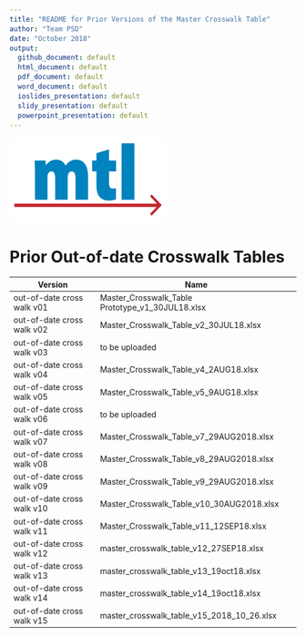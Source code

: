 ```yaml
---
title: "README for Prior Versions of the Master Crosswalk Table"
author: "Team PSD"
date: "October 2018"
output: 
  github_document: default
  html_document: default
  pdf_document: default
  word_document: default
  ioslides_presentation: default
  slidy_presentation: default
  powerpoint_presentation: default
---
```


<img src = "https://github.com/lzim/teampsd/blob/master/resources/logos/mtl_sq_sm.png"
     height = "150" width = "275">  

# Prior Out-of-date Crosswalk Tables
Version  |  Name  |  
--- | --- |
out-of-date cross walk v01  | Master_Crosswalk_Table Prototype_v1_30JUL18.xlsx  |  
out-of-date cross walk v02  | Master_Crosswalk_Table_v2_30JUL18.xlsx |   
out-of-date cross walk v03  | to be uploaded |   
out-of-date cross walk v04  | Master_Crosswalk_Table_v4_2AUG18.xlsx |  
out-of-date cross walk v05  | Master_Crosswalk_Table_v5_9AUG18.xlsx |  
out-of-date cross walk v06  | to be uploaded |  
out-of-date cross walk v07  | Master_Crosswalk_Table_v7_29AUG2018.xlsx |  
out-of-date cross walk v08  | Master_Crosswalk_Table_v8_29AUG2018.xlsx |  
out-of-date cross walk v09  | Master_Crosswalk_Table_v9_29AUG2018.xlsx |  
out-of-date cross walk v10  | Master_Crosswalk_Table_v10_30AUG2018.xlsx  |  
out-of-date cross walk v11  | Master_Crosswalk_Table_v11_12SEP18.xlsx |  
out-of-date cross walk v12  | master_crosswalk_table_v12_27SEP18.xlsx  |    
out-of-date cross walk v13  | master_crosswalk_table_v13_19oct18.xlsx  | 
out-of-date cross walk v14  | master_crosswalk_table_v14_19oct18.xlsx  |
out-of-date cross walk v15  | master_crosswalk_table_v15_2018_10_26.xlsx  |
